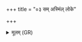 +++
title = "०३ सम् अस्मिंल् लोके"

+++
<details><summary>मूलम् (GR)</summary>

सम् अस्मिंल् लोके सम् उ देवयाने  
सं स्मा समेतं यमराज्ये ।  
पूतौ पवित्रैर् उप तद् उ ह्वयेथां  
यद्यद् रेतो अधि वां संबभूव ॥
</details>